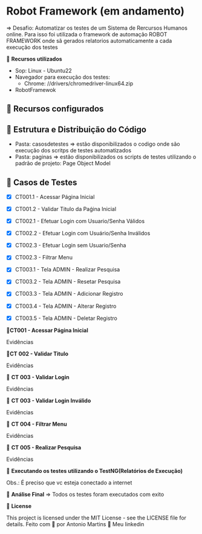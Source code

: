 # Robot Framework (em andamento)

=> Desafio: Automatizar os testes de um Sistema de Rercursos Humanos online. Para isso foi utilizada o framework de automação 
ROBOT FRAMEWORK onde sã gerados relatorios automaticamente a cada execução dos testes

🚀 **Recursos utilizados**
- Sop: Linux - Ubuntu22
- Navegador para execução dos testes:
    - Chrome: //drivers/chromedriver-linux64.zip
- RobotFramewok

## 🔖 Recursos configurados

## 🔖 Estrutura e Distribuição do Código
- Pasta: casosdetestes => estão disponibilizados o codigo onde são execução dos scritps de testes automatizados
- Pasta: paginas => estão disponibilizados os scripts de testes utilizando o padrão de projeto: Page Object Model

## 🔖 Casos de Testes
- [X] CT001.1 - Acessar Página Inicial
- [X] CT001.2 - Validar Titulo da Paǵina Inicial
- [X] CT002.1 - Efetuar Login com Usuario/Senha Válidos
- [X] CT002.2 - Efetuar Login com Usuário/Senha Inválidos
- [X] CT002.3 - Efetuar Login sem Usuario/Senha 
- [X] CT002.3 - Filtrar Menu
- [X] CT003.1 - Tela ADMIN - Realizar Pesquisa
- [X] CT003.2 - Tela ADMIN - Resetar Pesquisa
- [X] CT003.3 - Tela ADMIN - Adicionar Registro
- [X] CT003.4 - Tela ADMIN - Alterar Registro
- [X] CT003.5 - Tela ADMIN - Deletar Registro


🚀**CT001 - Acessar Página Inicial**

Evidências

🚀**CT 002 - Validar Titulo**

Evidências

🚀 **CT 003 - Validar Login**

Evidências

🚀 **CT 003 - Validar Login Inválido**

Evidências

🚀 **CT 004 - Filtrar Menu**

Evidências

🚀 **CT 005 - Realizar Pesquisa**

Evidências




🚀 **Executando os testes utilizando o TestNG(Relatórios de Execução)**


Obs.: É preciso que vc esteja conectado a internet

🚀 **Análise Final**
=> Todos os testes foram executados com exito

📝 **License**

This project is licensed under the MIT License - see the LICENSE file for details.
Feito com 💜  por Antonio Martins 👋   Meu linkedin


